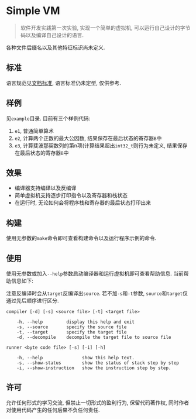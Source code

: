 
# Simple VM

> 软件开发实践第一次实验, 实现一个简单的虚拟机, 可以运行自己设计的字节码以及编译自己设计的语言.

各种文件后缀名以及其他特征标识尚未定义.

## 标准

语言规范见[文档标准](/doc/standard.md), 语言标准仍未定型, 仅供参考.

## 样例

见`example`目录. 目前有三个样例代码:

1. `e1`, 普通简单算术
2. `e2`, 计算两个正数的最大公因数, 结果保存在最后状态的寄存器`B`中
3. `e3`, 计算斐波那契数列的第n项(计算结果超出`int32_t`则行为未定义, 结果保存在最后状态的寄存器`B`中

## 效果

- 编译器支持编译以及反编译
- 简单虚拟机支持逐步打印指令以及寄存器和栈状态
- 在运行时, 无论如何会将程序栈和寄存器的最后状态打印出来

## 构建

使用无参数的`make`命令即可查看构建命令以及运行程序示例的命令.

## 使用

使用无参数或加入`--help`参数启动编译器和运行虚拟机即可查看帮助信息. 当前帮助信息如下:

注意反编译时会从`target`反编译出`source`. 若不加`-s`和`-t`参数, `source`和`target`仅通过先后顺序进行区分.

```
compiler [-d] [-s] <source file> [-t] <target file>

    -h, --help         display this help and exit
    -s, --source       specify the source file
    -t, --target       specify the target file
    -d, --decompile    decompile the target file to source file

runner <byte code file> [-s] [-i] [-h]

    -h, --help               show this help text.
    -s, --show-status        show the status of stack step by step
    -i, --show-instruction   show the instruction step by step.
```

## 许可

允许任何形式的学习交流, 但禁止一切形式的盈利行为, 保留代码著作权, 同时作者对使用代码产生的任何后果不负任何责任.
